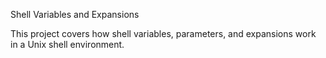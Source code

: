 Shell Variables and Expansions

This project covers how shell variables, parameters, and expansions work in a Unix shell environment.
